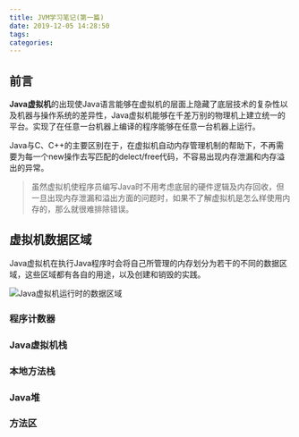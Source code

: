 ```yaml
---
title: JVM学习笔记(第一篇)
date: 2019-12-05 14:28:50
tags:
categories:
---
```

## 前言

**Java虚拟机**的出现使Java语言能够在虚拟机的层面上隐藏了底层技术的复杂性以及机器与操作系统的差异性，Java虚拟机能够在千差万别的物理机上建立统一的平台。实现了在任意一台机器上编译的程序能够在任意一台机器上运行。
<!--more-->

Java与C、C++的主要区别在于，在虚拟机自动内存管理机制的帮助下，不再需要为每一个new操作去写匹配的delect/free代码，不容易出现内存泄漏和内存溢出的异常。

> 虽然虚拟机使程序员编写Java时不用考虑底层的硬件逻辑及内存回收，但一旦出现内存泄漏和溢出方面的问题时，如果不了解虚拟机是怎么样使用内存的，那么就很难排除错误。


## 虚拟机数据区域

Java虚拟机在执行Java程序时会将自己所管理的内存划分为若干的不同的数据区域，这些区域都有各自的用途，以及创建和销毁的实践。

![Java虚拟机运行时的数据区域]()

### 程序计数器


### Java虚拟机栈

### 本地方法栈

### Java堆

### 方法区